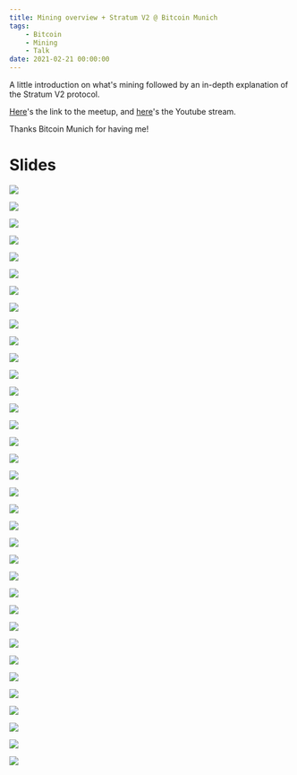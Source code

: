 ```yaml
---
title: Mining overview + Stratum V2 @ Bitcoin Munich
tags:
    - Bitcoin
    - Mining
    - Talk
date: 2021-02-21 00:00:00
---
```


A little introduction on what's mining followed by an in-depth explanation of the Stratum V2 protocol.

[Here](https://www.meetup.com/Bitcoin-Munich/events/275033463/)'s the link to the meetup, and [here](https://www.youtube.com/watch?v=58LrQ0Q89x0)'s the Youtube stream.

Thanks Bitcoin Munich for having me!

<!--more-->

# Slides

![](../images/bitcoinmunich_slides/BTC_munich.jpg)

![](../images/bitcoinmunich_slides/BTC_munich_1.jpg)

![](../images/bitcoinmunich_slides/BTC_munich_2.jpg)

![](../images/bitcoinmunich_slides/BTC_munich_3.jpg)

![](../images/bitcoinmunich_slides/BTC_munich_4.jpg)

![](../images/bitcoinmunich_slides/BTC_munich_5.jpg)

![](../images/bitcoinmunich_slides/BTC_munich_6.jpg)

![](../images/bitcoinmunich_slides/BTC_munich_7.jpg)

![](../images/bitcoinmunich_slides/BTC_munich_8.jpg)

![](../images/bitcoinmunich_slides/BTC_munich_9.jpg)

![](../images/bitcoinmunich_slides/BTC_munich_10.jpg)

![](../images/bitcoinmunich_slides/BTC_munich_11.jpg)

![](../images/bitcoinmunich_slides/BTC_munich_12.jpg)

![](../images/bitcoinmunich_slides/BTC_munich_13.jpg)

![](../images/bitcoinmunich_slides/BTC_munich_14.jpg)

![](../images/bitcoinmunich_slides/BTC_munich_15.jpg)

![](../images/bitcoinmunich_slides/BTC_munich_16.jpg)

![](../images/bitcoinmunich_slides/BTC_munich_17.jpg)

![](../images/bitcoinmunich_slides/BTC_munich_18.jpg)

![](../images/bitcoinmunich_slides/BTC_munich_19.jpg)

![](../images/bitcoinmunich_slides/BTC_munich_20.jpg)

![](../images/bitcoinmunich_slides/BTC_munich_21.jpg)

![](../images/bitcoinmunich_slides/BTC_munich_22.jpg)

![](../images/bitcoinmunich_slides/BTC_munich_23.jpg)

![](../images/bitcoinmunich_slides/BTC_munich_24.jpg)

![](../images/bitcoinmunich_slides/BTC_munich_25.jpg)

![](../images/bitcoinmunich_slides/BTC_munich_26.jpg)

![](../images/bitcoinmunich_slides/BTC_munich_27.jpg)

![](../images/bitcoinmunich_slides/BTC_munich_28.jpg)

![](../images/bitcoinmunich_slides/BTC_munich_29.jpg)

![](../images/bitcoinmunich_slides/BTC_munich_30.jpg)

![](../images/bitcoinmunich_slides/BTC_munich_31.jpg)

![](../images/bitcoinmunich_slides/BTC_munich_32.jpg)

![](../images/bitcoinmunich_slides/BTC_munich_33.jpg)

![](../images/bitcoinmunich_slides/BTC_munich_34.jpg)

